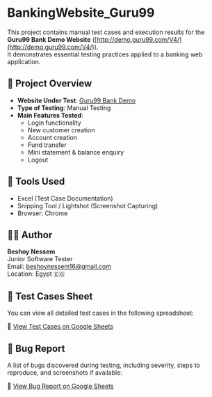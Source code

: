 # BankingWebsite_Guru99
This project contains manual test cases and execution results for the **Guru99 Bank Demo Website** ([http://demo.guru99.com/V4/](http://demo.guru99.com/V4/)).  
It demonstrates essential testing practices applied to a banking web application.

## 📝 Project Overview

- **Website Under Test**: [Guru99 Bank Demo](http://demo.guru99.com/V4/)
- **Type of Testing**: Manual Testing
- **Main Features Tested**:
  - Login functionality
  - New customer creation
  - Account creation
  - Fund transfer
  - Mini statement & balance enquiry
  - Logout

## 🔧 Tools Used

- Excel (Test Case Documentation)
- Snipping Tool / Lightshot (Screenshot Capturing)
- Browser: Chrome

## 🙋‍♂️ Author

**Beshoy Nessem**  
Junior Software Tester  
Email: beshoynessem16@gmail.com  
Location: Egypt 🇪🇬

## 📄 Test Cases Sheet

You can view all detailed test cases in the following spreadsheet:

🔗 [View Test Cases on Google Sheets](https://docs.google.com/spreadsheets/d/1fWySu_NMji46JJPXr8nU8DDQeheg5PTMjAwJw9YMRE0/edit?usp=sharing)

## 🐞 Bug Report

A list of bugs discovered during testing, including severity, steps to reproduce, and screenshots if available:

🔗 [View Bug Report on Google Sheets](https://docs.google.com/spreadsheets/d/1pcVRzGzOeWaLXZ27meWMZZD_Wpwlb7KRZqjWItQknzo/edit?usp=sharing)



